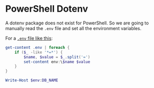 # PowerShell Dotenv

A dotenv package does not exist for PowerShell. So we are going to manually read the `.env` file and set all the environment variables.

For a [`.env` file like this](../.env):

```ps1
get-content .env | foreach {
    if ($_ -like '*=*') {
        $name, $value = $_.split('=')
        set-content env:\$name $value
    }
}

Write-Host $env:DB_NAME
```
